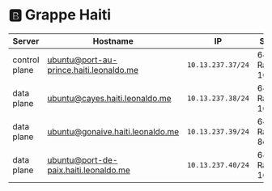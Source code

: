 # :b: Grappe Haiti

| Server           | Hostname                                  |  IP               | Specs                 |
|------------------|-------------------------------------------|-------------------|-----------------------|
| control plane    |ubuntu@port-au-prince.haiti.leonaldo.me    | `10.13.237.37/24` | 64GB Ram,      16cpus |
| data plane       |ubuntu@cayes.haiti.leonaldo.me             | `10.13.237.38/24` | 64GB Ram,      16cpus |
| data plane       |ubuntu@gonaive.haiti.leonaldo.me           | `10.13.237.39/24` | 64GB Ram,       8cpus |
| data plane       |ubuntu@port-de-paix.haiti.leonaldo.me      | `10.13.237.40/24` | 64GB Ram,      16cpus |
